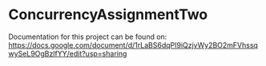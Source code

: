# ConcurrencyAssignmentTwo

Documentation for this project can be found on: https://docs.google.com/document/d/1rLaBS6dqPI9iQzjvWy2BO2mFVhssqwySeL9OgBzlfYY/edit?usp=sharing
